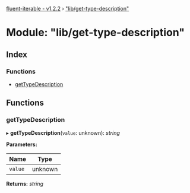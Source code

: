 [fluent-iterable - v1.2.2](../README.md) › ["lib/get-type-description"](_lib_get_type_description_.md)

# Module: "lib/get-type-description"

## Index

### Functions

* [getTypeDescription](_lib_get_type_description_.md#gettypedescription)

## Functions

###  getTypeDescription

▸ **getTypeDescription**(`value`: unknown): *string*

**Parameters:**

Name | Type |
------ | ------ |
`value` | unknown |

**Returns:** *string*
